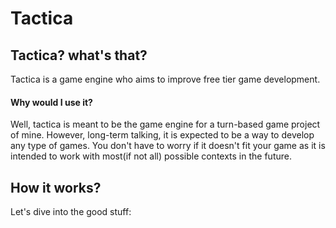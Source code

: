# Tactica

## Tactica? what's that?

Tactica is a game engine who aims to improve free tier game development.

#### Why would I use it?
Well, tactica is meant to be the game engine for a turn-based game project of mine. However, long-term talking, it is expected to be a way to develop any type of games. You don't have to worry if it doesn't fit your game as it is intended to work with most(if not all) possible contexts in the future.

## How it works? 

Let's dive into the good stuff: 
